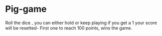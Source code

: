 # Pig-game
Roll the dice , you can either hold or keep playing if you get a 1 your score will be resetted- First one to reach 100 points, wins the game.
